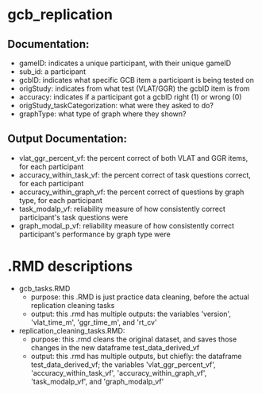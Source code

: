 # gcb_replication

## Documentation:
- gameID: indicates a unique participant, with their unique gameID
- sub_id: a participant
- gcbID: indicates what specific GCB item a participant is being tested on
- origStudy: indicates from what test (VLAT/GGR) the gcbID item is from
- accuracy: indicates if a participant got a gcbID right (1) or wrong (0)
- origStudy_taskCategorization: what were they asked to do?
- graphType: what type of graph where they shown?

## Output Documentation:
- vlat_ggr_percent_vf: the percent correct of both VLAT and GGR items, for each participant
- accuracy_within_task_vf: the percent correct of task questions correct, for each participant
- accuracy_within_graph_vf: the percent correct of questions by graph type, for each participant
- task_modalp_vf: reliability measure of how consistently correct participant's task questions were
- graph_modal_p_vf: reliability measure of how consistently correct participant's performance by graph type were

# .RMD descriptions
- gcb_tasks.RMD
  - purpose: this .RMD is just practice data cleaning, before the actual replication cleaning tasks
  - output: this .rmd has multiple outputs: the variables 'version', 'vlat_time_m', 'ggr_time_m', and 'rt_cv'
- replication_cleaning_tasks.RMD: 
  - purpose: this .rmd cleans the original dataset, and saves those changes in the new dataframe test_data_derived_vf
  - output: this .rmd has multiple outputs, but chiefly: the dataframe test_data_derived_vf; the variables 'vlat_ggr_percent_vf', 'accuracy_within_task_vf', 'accuracy_within_graph_vf', 'task_modalp_vf', and 'graph_modalp_vf'
